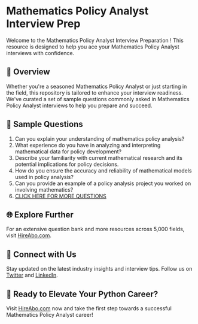 # Mathematics Policy Analyst Interview Prep

Welcome to the Mathematics Policy Analyst Interview Preparation ! This resource is designed to help you ace your Mathematics Policy Analyst interviews with confidence.

## 🚀 Overview

Whether you're a seasoned Mathematics Policy Analyst or just starting in the field, this repository is tailored to enhance your interview readiness. We've curated a set of sample questions commonly asked in Mathematics Policy Analyst interviews to help you prepare and succeed.

## 📝 Sample Questions

1. Can you explain your understanding of mathematics policy analysis?
2. What experience do you have in analyzing and interpreting mathematical data for policy development?
3. Describe your familiarity with current mathematical research and its potential implications for policy decisions.
4. How do you ensure the accuracy and reliability of mathematical models used in policy analysis?
5. Can you provide an example of a policy analysis project you worked on involving mathematics?
6. [CLICK HERE FOR MORE QUESTIONS](https://hireabo.com/job/19_0_45/Mathematics%20Policy%20Analyst)

## 🌐 Explore Further

For an extensive question bank and more resources across 5,000 fields, visit [HireAbo.com](https://www.hireabo.com).

## 📱 Connect with Us

Stay updated on the latest industry insights and interview tips. Follow us on [Twitter](https://twitter.com/hireabo) and [LinkedIn](https://www.linkedin.com/in/hire-abo-3609972a8/).

## 🚀 Ready to Elevate Your Python Career?

Visit [HireAbo.com](https://www.hireabo.com) now and take the first step towards a successful Mathematics Policy Analyst career!